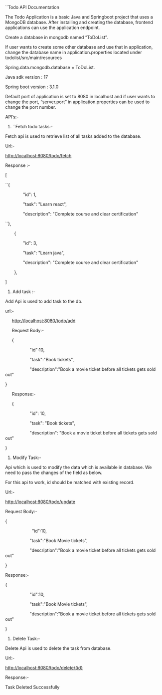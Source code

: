 ﻿``Todo API Documentation


The Todo Application is a basic Java and Springboot project that uses a MongoDB database. After installing and creating the database, frontend applications can use the application endpoint.

Create a database in mongodb named “ToDoList”.

If user wants to create some other database and use that in application, change the database name in application.properties located under todolist/src/main/resources


Spring.data.mongodb.database = ToDoList.

Java sdk version : 17

Spring boot version : 3.1.0


Default port of application is set to 8080 in localhost and if user wants to change the port, “server.port” in application.properties can be used to change the port number.

API’s:-

1. ``Fetch todo tasks:-

Fetch api is used to retrieve list of all tasks added to the database.

Url:-  

[http://localhost:8080/todo/fetch]()


Response :-

[

``{

`        `"id": 1,

`        `"task": "Learn react",

`        `"description": "Complete course and clear certification"

``},

`    `{

`        `"id": 3,

`        `"task": "Learn java",

`        `"description": "Complete course and clear certification"

`    `},

]


1. Add task :-

Add Api is used to add task to the db.

url:-



`	`[http://localhost:8080/todo/add]()

`	`Request Body:-

`	`{

`    		`"id":10,

`    		`"task":"Book tickets",

`    		`"description":"Book a movie ticket before all tickets gets sold out"

}

`	`Response:-

`	`{

`    		`"id": 10,

`    		`"task": "Book tickets",

`    		`"description": "Book a movie ticket before all tickets gets sold out"

}


1. Modify Task:-

Api which is used to modify the data which is available in database. We need to pass the changes of the field as below.

For this api to work, id should be matched with existing record.

Ur<a name="_hlt149832328"></a><a name="_hlt149832329"></a>l<a name="_hlt149832442"></a>:-  

[http://localhost:8080/todo/update]()

Request Body:-

{

`   		 `"id":10,

`    		`"task":"Book Movie tickets",

`    		`"description":"Book a movie ticket before all tickets gets sold out"

}

Response:-

{

`    		`"id":10,

`    		`"task":"Book Movie tickets",

`    		`"description":"Book a movie ticket before all tickets gets sold out"

}


1. Delete Task:-

Delete Api is used to delete the task from database.

Url:-

[http://localhost:8080/todo/delete/{id}]()

Response:-

Task Deleted Successfully












